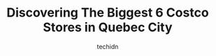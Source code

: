 ---
layout: ampstory
image: https://i0.wp.com/www.auto.or.id/wp-content/uploads/2023/06/costco-wholesale-0-quebec-city-1686323257.jpeg?resize=640,853
author: techidn
featured: false
description: Quebec City, Quebec, Canada is a haven for Costco enthusiasts, boasting an impressive array of 6 top-notch establishments. Whether youre a seasoned connoisseur or simply curious to explore 
title: Discovering The Biggest 6 Costco Stores in Quebec City
cover:
   title: Discovering The Biggest 6 Costco Stores in Quebec City
   subtitle: AUTO.OR.ID
   background: https://www.auto.or.id/wp-content/uploads/2023/06/costco-wholesale-0-quebec-city-1686323257.jpeg

pages: 
 - layout: thirds
   top: <h1>#1 Costco Wholesale</h1>
   bottom: "<p>Wow ....the deals are fantastic  !!The staff were amazing..very kind ..helpful..Clean store..Great foodWe will be back..</p>"
   background: https://www.auto.or.id/wp-content/uploads/2023/06/costco-wholesale-1-quebec-city-1686323258.jpeg
   backgroundblur: true
 - layout: thirds
   top: <h1>#2 Costco Wholesale</h1>
   bottom: "<p>1160 Rue de la Concorde, Lévis, QC G6W 0M4, Canada</p>"
   background: https://www.auto.or.id/wp-content/uploads/2023/06/costco-wholesale-2-quebec-city-1686323258.jpeg
   cta:
      link: https://www.auto.or.id/discovering-the-biggest-6-costco-stores-in-quebec-city/
      text: Discovering The Biggest 6 Costco Stores in Quebec City
 - layout: thirds
   top: <h1>#3 Costco Gas Station</h1>
   bottom: "<p>3233 Av. Watt, Québec, QC G1X 4W2, Canada</p>"
   background: https://images.unsplash.com/photo-1636325780255-4159d2801864?ixlib=rb-4.0.3&ixid=MnwxMjA3fDB8MHxwaG90by1wYWdlfHx8fGVufDB8fHx8&auto=format&fit=crop&w=640&h=853&q=80
   cta:
      link: https://www.auto.or.id/discovering-the-biggest-6-costco-stores-in-quebec-city/
      text: Discovering The Biggest 6 Costco Stores in Quebec City
 - layout: thirds
   top: <h1>#4 Resto Costco</h1>
   bottom: "<p>3131 Av. Blaise Pascal, Québec, QC G1X 4C1, Canada</p>"
   background: https://images.unsplash.com/photo-1639928846512-d22a0738138a?ixlib=rb-4.0.3&ixid=MnwxMjA3fDB8MHxwaG90by1wYWdlfHx8fGVufDB8fHx8&auto=format&fit=crop&w=640&h=853&q=80
   cta:
      link: https://www.auto.or.id/discovering-the-biggest-6-costco-stores-in-quebec-city/
      text: Discovering The Biggest 6 Costco Stores in Quebec City
 - layout: thirds
   top: <h1>#5 Costco Bakery</h1>
   bottom: "<p>440 Rue Bouvier, Québec, QC G2J 1E3, Canada</p>"
   background: https://images.unsplash.com/photo-1525609004556-c46c7d6cf023?ixlib=rb-4.0.3&ixid=MnwxMjA3fDB8MHxwaG90by1wYWdlfHx8fGVufDB8fHx8&auto=format&fit=crop&w=640&h=853&q=80
   cta:
      link: https://www.auto.or.id/discovering-the-biggest-6-costco-stores-in-quebec-city/
      text: Discovering The Biggest 6 Costco Stores in Quebec City

 - layout: thirds
   middle: Continue reading...
   background: https://images.unsplash.com/photo-1629935389411-1bb0ae0d1ffe?ixlib=rb-4.0.3&ixid=MnwxMjA3fDB8MHxwaG90by1wYWdlfHx8fGVufDB8fHx8&auto=format&fit=crop&w=640&h=853&q=80
   cta:
      link: https://www.auto.or.id/discovering-the-biggest-6-costco-stores-in-quebec-city/
      text: Discovering The Biggest 6 Costco Stores in Quebec City

---